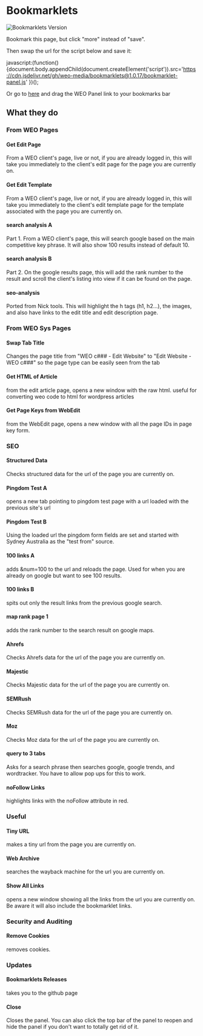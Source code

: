 # Bookmarklets 
![Bookmarklets Version](https://img.shields.io/github/v/tag/weo-media/bookmarklets.svg)

Bookmark this page, but click "more" instead of "save".

Then swap the url for the script below and save it:

javascript:(function(){document.body.appendChild(document.createElement('script')).src='https://cdn.jsdelivr.net/gh/weo-media/bookmarklets@1.0.17/bookmarklet-panel.js' })();

Or go to [here](http://www.weo2.com/p/dentist-Bookmarklets-Panel-p43800.asp) and drag the WEO Panel link to your bookmarks bar

## What they do

### From WEO Pages
#### Get Edit Page
From a WEO client's page, live or not, if you are already logged in, this will take you immediately to the client's edit page for the page you are currently on.
#### Get Edit Template
From a WEO client's page, live or not, if you are already logged in, this will take you immediately to the client's edit template page for the template associated with the page you are currently on.
#### search analysis A
Part 1. From a WEO client's page, this will search google based on the main competitive key phrase. It will also show 100 results instead of default 10.
#### search analysis B
Part 2. On the google results page, this will add the rank number to the result and scroll the client's listing into view if it can be found on the page.
#### seo-analysis
Ported from Nick tools. This will highlight the h tags (h1, h2...), the images, and also have links to the edit title and edit description page.

### From WEO Sys Pages
#### Swap Tab Title
Changes the page title from "WEO c### - Edit Website" to "Edit Website - WEO c###" so the page type can be easily seen from the tab
#### Get HTML of Article
from the edit article page, opens a new window with the raw html. useful for converting weo code to html for wordpress articles
#### Get Page Keys from WebEdit
from the WebEdit page, opens a new window with all the page IDs in page key form.

### SEO
#### Structured Data
Checks structured data for the url of the page you are currently on.
#### Pingdom Test A
opens a new tab pointing to pingdom test page with a url loaded with the previous site's url
#### Pingdom Test B
Using the loaded url the pingdom form fields are set and started with Sydney Australia as the "test from" source.
#### 100 links A
adds &num=100 to the url and reloads the page. Used for when you are already on google but want to see 100 results.
#### 100 links B
spits out only the result links from the previous google search. 
#### map rank page 1
adds the rank number to the search result on google maps.
#### Ahrefs
Checks Ahrefs data for the url of the page you are currently on.
#### Majestic
Checks Majestic data for the url of the page you are currently on.
#### SEMRush
Checks SEMRush data for the url of the page you are currently on.
#### Moz
Checks Moz data for the url of the page you are currently on.
#### query to 3 tabs
Asks for a search phrase then searches google, google trends, and wordtracker. You have to allow pop ups for this to work.
#### noFollow Links
highlights links with the noFollow attribute in red.

### Useful
#### Tiny URL
makes a tiny url from the page you are currently on.
#### Web Archive
searches the wayback machine for the url you are currently on.
#### Show All Links
opens a new window showing all the links from the url you are currently on. Be aware it will also include the bookmarklet links.

### Security and Auditing
#### Remove Cookies
removes cookies.

### Updates
#### Bookmarklets Releases
takes you to the github page
#### Close
Closes the panel. You can also click the top bar of the panel to reopen and hide the panel if you don't want to totally get rid of it.
